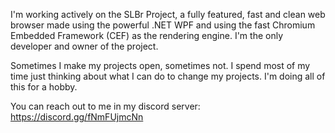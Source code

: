 I'm working actively on the SLBr Project, a fully featured, fast and clean web browser made using the powerful .NET WPF and using the fast Chromium Embedded Framework (CEF) as the rendering engine. I'm the only developer and owner of the project.

Sometimes I make my projects open, sometimes not. I spend most of my time just thinking about what I can do to change my projects.
I'm doing all of this for a hobby.

You can reach out to me in my discord server: https://discord.gg/fNmFUjmcNn
